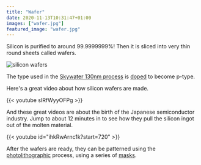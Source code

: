 ```yaml
---
title: "Wafer"
date: 2020-11-13T10:31:47+01:00
images: ["wafer.jpg"]
featured_image: "wafer.jpg"
---
```


Silicon is purified to around 99.9999999%! Then it is sliced into very thin round sheets called wafers.

![silicon wafers](/wafer.jpg)

The type used in the [Skywater 130nm process](/terminology/node) is [doped](/terminology/doping) to become p-type.

Here's a great video about how silicon wafers are made.

{{< youtube sIRfWyyOFPg >}}

And these great videos are about the birth of the Japanese semiconductor industry. Jump to about 12 minutes in to see 
how they pull the silicon ingot out of the molten material.

{{< youtube id="ihkRwArnc1k?start=720" >}}

After the wafers are ready, they can be patterned using the [photolithographic](/terminology/photolithography) process, using a series of [masks](/terminology/maskset).
